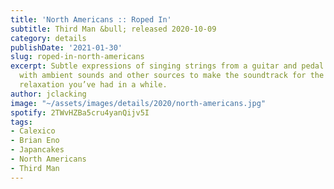 ```yaml
---
title: 'North Americans :: Roped In'
subtitle: Third Man &bull; released 2020-10-09
category: details
publishDate: '2021-01-30'
slug: roped-in-north-americans
excerpt: Subtle expressions of singing strings from a guitar and pedal steel, mixed
  with ambient sounds and other sources to make the soundtrack for the most intense
  relaxation you’ve had in a while.
author: jclacking
image: "~/assets/images/details/2020/north-americans.jpg"
spotify: 2TWvHZBa5cru4yanQijv5I
tags:
- Calexico
- Brian Eno
- Japancakes
- North Americans
- Third Man
---
```



